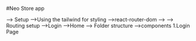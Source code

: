 #Neo Store app

--> Setup
    -->Using the tailwind for styling
    -->react-router-dom
    -->
--> Routing setup
    -->Login
    -->Home
--> Folder structure
    -->components
1.Login Page
